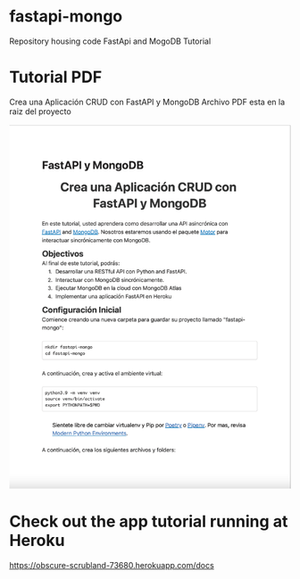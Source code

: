 # fastapi-mongo

Repository housing code FastApi and MogoDB Tutorial

# Tutorial PDF 
Crea una Aplicación CRUD con FastAPI y MongoDB
Archivo PDF esta en la raiz del proyecto

![picture 1](images/65530d4f5838b6a307210b7455cf28559e727314c2ddfd941414e96a86dc3e26.png)  

# Check out the app tutorial running at Heroku
https://obscure-scrubland-73680.herokuapp.com/docs